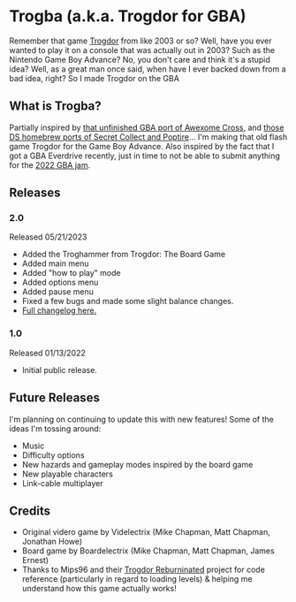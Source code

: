 # Trogba (a.k.a. Trogdor for GBA)
Remember that game [Trogdor](https://old.homestarrunner.com/trogdor-canvas/) from like 2003 or so? Well, have you ever wanted to play it on a console that was actually out in 2003? Such as the Nintendo Game Boy Advance? No, you don't care and think it's a stupid idea? Well, as a great man once said, when have I ever backed down from a bad idea, right? So I made Trogdor on the GBA

## What is Trogba? 
Partially inspired by [that unfinished GBA port of Awexome Cross](https://pdroms.de/files/nintendo-gameboyadvance-gba/awexome-cross), and [those DS homebrew ports of Secret Collect and Poptire](https://www.mrphlip.com/ds/)... I'm making that old flash game Trogdor for the Game Boy Advance. Also inspired by the fact that I got a GBA Everdrive recently, just in time to not be able to submit anything for the [2022 GBA jam](https://itch.io/jam/gbajam22). 

## Releases

### 2.0
Released 05/21/2023
- Added the Troghammer from Trogdor: The Board Game
- Added main menu
- Added "how to play" mode
- Added options menu
- Added pause menu
- Fixed a few bugs and made some slight balance changes.
- [Full changelog here.](https://github.com/jeremyelkayam/trogba/releases/tag/release2.0)

### 1.0
Released 01/13/2022
- Initial public release. 

## Future Releases
I'm planning on continuing to update this with new features! Some of the ideas I'm tossing around:
- Music
- Difficulty options
- New hazards and gameplay modes inspired by the board game
- New playable characters 
- Link-cable multiplayer 


## Credits
- Original videro game by Videlectrix (Mike Chapman, Matt Chapman, Jonathan Howe)
- Board game by Boardelectrix (Mike Chapman, Matt Chapman, James Ernest)
- Thanks to Mips96 and their [Trogdor Reburninated](https://github.com/Mips96/Trogdor-Reburninated) project for code reference (particularly in regard to loading levels) & helping me understand how this game actually works!
